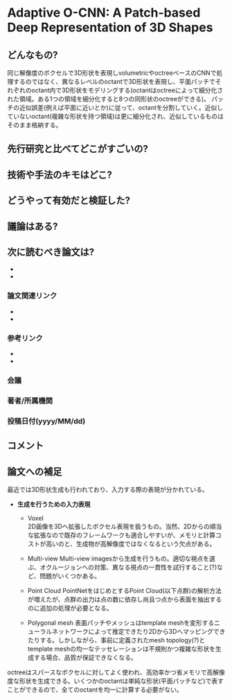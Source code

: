 # Adaptive O-CNN: A Patch-based Deep Representation of 3D Shapes

## どんなもの?
同じ解像度のボクセルで3D形状を表現しvolumetricやoctreeベースのCNNで処理するのではなく、異なるレベルのoctantで3D形状を表現し、平面パッチでそれぞれのoctant内で3D形状をモデリングする(octantはoctreeによって細分化された領域。ある1つの領域を細分化すると8つの同形状のoctreeができる)。
パッチの近似誤差(例えば平面に近いとか)に従って、octantを分割していく。近似していないoctant(複雑な形状を持つ領域)は更に細分化され、近似しているものはそのまま格納する。

## 先行研究と比べてどこがすごいの?


## 技術や手法のキモはどこ?

## どうやって有効だと検証した?

## 議論はある?

## 次に読むべき論文は?
-
-

### 論文関連リンク
-
-

### 参考リンク
-
-
### 会議

### 著者/所属機関

### 投稿日付(yyyy/MM/dd)

## コメント

## 論文への補足
最近では3D形状生成も行われており、入力する際の表現が分かれている。

- **生成を行うための入力表現**
    - Voxel  
    2D画像を3Dへ拡張したボクセル表現を扱うもの。当然、2Dからの順当な拡張なので既存のフレームワークも適合しやすいが、メモリと計算コストが高いのと、生成物が高解像度ではなくなるという欠点がある。

    - Multi-view
    Multi-view imagesから生成を行うもの。適切な視点を選ぶ、オクルージョンへの対策、異なる視点の一貫性を試行すること(?)など、問題がいくつかある。

    - Point Cloud
    PointNetをはじめとするPoint Cloud(以下点群)の解析方法が増えたが、点群の出力は点の数に依存し尚且つ点から表面を抽出するのに追加の処理が必要となる。

    - Polygonal mesh
    表面パッチやメッシュはtemplate meshを変形するニューラルネットワークによって推定できたり2Dから3Dへマッピングできたりする。しかしながら、事前に定義されたmesh topology(?)とtemplate meshの均一なテッセレーションは不規則かつ複雑な形状を生成する場合、品質が保証できなくなる。

octreeはスパースなボクセルに対してよく使われ、高効率かつ省メモリで高解像度な形状を生成できる。いくつかのoctantは単純な形状(平面パッチなど)で表すことができるので、全てのoctantを均一に計算する必要がない。
